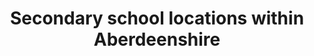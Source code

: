 ---
schema: default
title: Secondary school locations within Aberdeenshire
organization: Aberdeenshire Council
notes: >-
    
resources:
  - name: Secondary school locations within Aberdeenshire KMZ
  - url: >-
      https://online.aberdeenshire.gov.uk/apps/OpenData/kml/aberdeenshire_secondary_school_locations.kmz
  - format: KMZ
license: Open Government Licence 3.0 (United Kingdom)
category:


  - Schools
  -  educationmaintainer: Aberdeenshire Council
maintainer_email: someone@example.com
---
